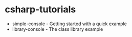 # csharp-tutorials

- simple-console - Getting started with a quick example
- library-console - The class library example
